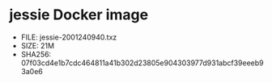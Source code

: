 # jessie Docker image

* FILE: jessie-2001240940.txz
* SIZE: 21M
* SHA256: 07f03cd4e1b7cdc464811a41b302d23805e904303977d931abcf39eeeb93a0e6
